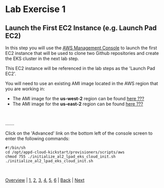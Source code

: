 # Lab Exercise 1
## Launch the First EC2 Instance (e.g. Launch Pad EC2)



In this step you will use the [AWS Management Console](https://aws.amazon.com/console/) to launch the first EC2 instance that will be used to clone two Github repositories and create the EKS cluster in the next lab step.

This EC2 instance will be referenced in the lab steps as the 'Launch Pad EC2'. 

You will need to use an existing AMI image located in the AWS region that you are working in:

- The AMI image for the **us-west-2** region can be found [here ???](???)
- The AMI image for the **us-east-2** region can be found [here ???](???)

<br>

.......

Click on the 'Advanced' link on the bottom left of the console screen to enter the following commands:

```
#!/bin/sh
cd /opt/appd-cloud-kickstart/provisioners/scripts/aws
chmod 755 ./initialize_al2_lpad_eks_cloud_init.sh
./initialize_al2_lpad_eks_cloud_init.sh

```

<br>

[Overview](aws-eks-monitoring.md) | [1](lab-exercise-01.md), [2](lab-exercise-02.md), [3](lab-exercise-03.md), [4](lab-exercise-04.md), [5](lab-exercise-05.md), [6](lab-exercise-06.md) | [Back](aws-eks-monitoring.md) | [Next](lab-exercise-02.md)
